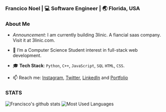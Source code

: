 <h3> Francico Noel | 💻 Software Engineer | 🌏 Florida, USA </h3>

### About Me

- _Announcement_: I am currently building 3linic. A fiancial saas company. Visit it at 3linic.com.

- 🌱 I’m a Computer Science Student interest in full-stack web development.
- 🎓 **Tech Stack**: `Python`, `C++`, `JavaScript`, `SQL` `HTML`, `CSS`.

- 📫 Reach me: [Instagram](https://instagram.com/byfnoel/), [Twitter](https://www.twitter.com/byfnoel/), [LinkedIn](https://www.linkedin.com/in/francisconoel/) and [Portfolio](https://francisconoel.com/)

### STATS

![Francisco's github stats](https://github-readme-stats.vercel.app/api/?username=byfnoel&show_icons=true&title_color=1F75C8&icon_color=2AA410&text_color=043667&bg_color=ffffff)
![Most Used Languages](https://github-readme-stats.vercel.app/api/top-langs/?username=byfnoel&layout=compact)
